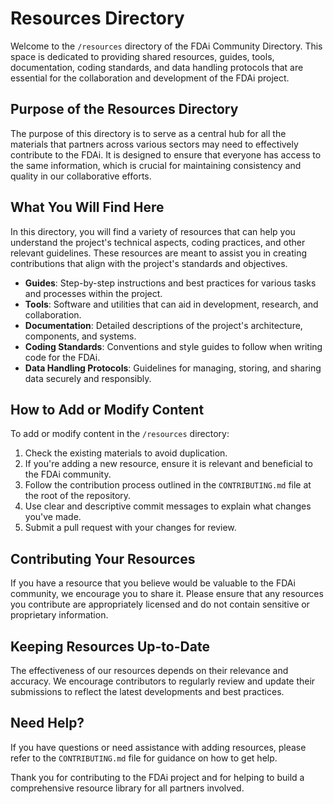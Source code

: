 # Resources Directory

Welcome to the `/resources` directory of the FDAi Community Directory. This space is dedicated to providing shared resources, guides, tools, documentation, coding standards, and data handling protocols that are essential for the collaboration and development of the FDAi project.

## Purpose of the Resources Directory

The purpose of this directory is to serve as a central hub for all the materials that partners across various sectors may need to effectively contribute to the FDAi. It is designed to ensure that everyone has access to the same information, which is crucial for maintaining consistency and quality in our collaborative efforts.

## What You Will Find Here

In this directory, you will find a variety of resources that can help you understand the project's technical aspects, coding practices, and other relevant guidelines. These resources are meant to assist you in creating contributions that align with the project's standards and objectives.

- **Guides**: Step-by-step instructions and best practices for various tasks and processes within the project.
- **Tools**: Software and utilities that can aid in development, research, and collaboration.
- **Documentation**: Detailed descriptions of the project's architecture, components, and systems.
- **Coding Standards**: Conventions and style guides to follow when writing code for the FDAi.
- **Data Handling Protocols**: Guidelines for managing, storing, and sharing data securely and responsibly.

## How to Add or Modify Content

To add or modify content in the `/resources` directory:

1. Check the existing materials to avoid duplication.
2. If you're adding a new resource, ensure it is relevant and beneficial to the FDAi community.
3. Follow the contribution process outlined in the `CONTRIBUTING.md` file at the root of the repository.
4. Use clear and descriptive commit messages to explain what changes you've made.
5. Submit a pull request with your changes for review.

## Contributing Your Resources

If you have a resource that you believe would be valuable to the FDAi community, we encourage you to share it. Please ensure that any resources you contribute are appropriately licensed and do not contain sensitive or proprietary information.

## Keeping Resources Up-to-Date

The effectiveness of our resources depends on their relevance and accuracy. We encourage contributors to regularly review and update their submissions to reflect the latest developments and best practices.

## Need Help?

If you have questions or need assistance with adding resources, please refer to the `CONTRIBUTING.md` file for guidance on how to get help.

Thank you for contributing to the FDAi project and for helping to build a comprehensive resource library for all partners involved.

